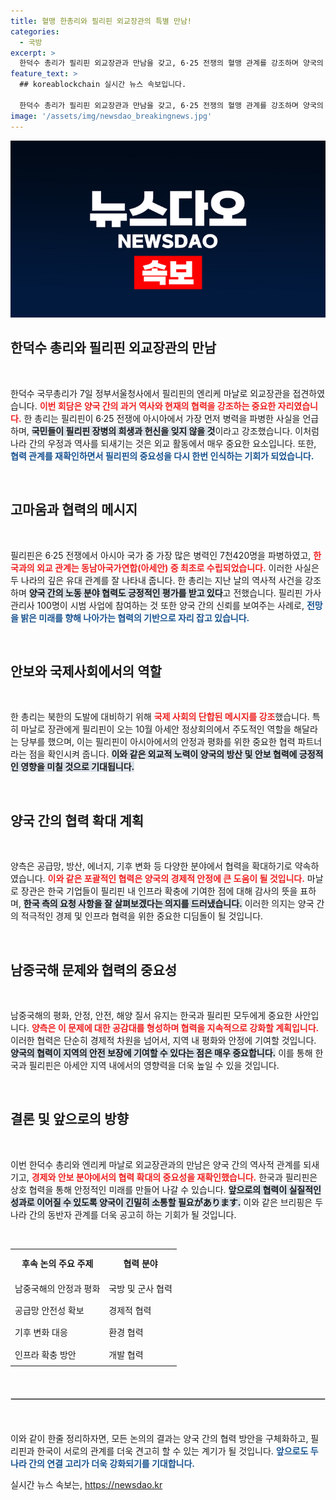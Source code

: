 ```yaml
---
title: 혈맹 한총리와 필리핀 외교장관의 특별 만남!
categories:
  - 국방
excerpt: >
  한덕수 총리가 필리핀 외교장관과 만남을 갖고, 6·25 전쟁의 혈맹 관계를 강조하며 양국의 협력을 다짐했다. 북한 도발 억제를 위한 국제 사회의 단합된 메시지 발신 필요성도 언급, 두 나라의 미래 협력에 기대감을 높였다.
feature_text: >
  ## koreablockchain 실시간 뉴스 속보입니다.

  한덕수 총리가 필리핀 외교장관과 만남을 갖고, 6·25 전쟁의 혈맹 관계를 강조하며 양국의 협력을 다짐했다. 북한 도발 억제를 위한 국제 사회의 단합된 메시지 발신 필요성도 언급, 두 나라의 미래 협력에 기대감을 높였다.
image: '/assets/img/newsdao_breakingnews.jpg'
---
```


<p><img src="/assets/img/newsdao_breakingnews.jpg" alt="koreablockchain 속보" /></p>

<h2 data-ke-size="size26">한덕수 총리와 필리핀 외교장관의 만남</h2>

<p data-ke-size="size16">&nbsp;</p>

<p>한덕수 국무총리가 7일 정부서울청사에서 필리핀의 엔리케 마날로 외교장관을 접견하였습니다. <b><span style="color: #ee2323;">이번 회담은 양국 간의 과거 역사와 현재의 협력을 강조하는 중요한 자리였습니다.</span></b> 한 총리는 필리핀이 6·25 전쟁에 아시아에서 가장 먼저 병력을 파병한 사실을 언급하며, <b><span style="background-color: #21538527;">국민들이 필리핀 장병의 희생과 헌신을 잊지 않을 것</span></b>이라고 강조했습니다. 이처럼 나라 간의 우정과 역사를 되새기는 것은 외교 활동에서 매우 중요한 요소입니다. 또한, <b><span style="color: #1a5490;">협력 관계를 재확인하면서 필리핀의 중요성을 다시 한번 인식하는 기회가 되었습니다.</span></b></p>

<p data-ke-size="size16">&nbsp;</p>

<h2 data-ke-size="size26">고마움과 협력의 메시지</h2>

<p data-ke-size="size16">&nbsp;</p>

<p>필리핀은 6·25 전쟁에서 아시아 국가 중 가장 많은 병력인 7천420명을 파병하였고, <b><span style="color: #ee2323;">한국과의 외교 관계는 동남아국가연합(아세안) 중 최초로 수립되었습니다.</span></b> 이러한 사실은 두 나라의 깊은 유대 관계를 잘 나타내 줍니다. 한 총리는 지난 날의 역사적 사건을 강조하며 <b><span style="background-color: #21538527;">양국 간의 노동 분야 협력도 긍정적인 평가를 받고 있다</span></b>고 전했습니다. 필리핀 가사 관리사 100명이 시범 사업에 참여하는 것 또한 양국 간의 신뢰를 보여주는 사례로, <b><span style="color: #1a5490;">전망을 밝은 미래를 향해 나아가는 협력의 기반으로 자리 잡고 있습니다.</span></b></p>

<p data-ke-size="size16">&nbsp;</p>

<h2 data-ke-size="size26">안보와 국제사회에서의 역할</h2>

<p data-ke-size="size16">&nbsp;</p>

<p>한 총리는 북한의 도발에 대비하기 위해 <b><span style="color: #ee2323;">국제 사회의 단합된 메시지를 강조</span></b>했습니다. 특히 마날로 장관에게 필리핀이 오는 10월 아세안 정상회의에서 주도적인 역할을 해달라는 당부를 했으며, 이는 필리핀이 아시아에서의 안정과 평화를 위한 중요한 협력 파트너라는 점을 확인시켜 줍니다. <b><span style="background-color: #21538527;">이와 같은 외교적 노력이 양국의 방산 및 안보 협력에 긍정적인 영향을 미칠 것으로 기대됩니다.</span></b></p>

<p data-ke-size="size16">&nbsp;</p>

<h2 data-ke-size="size26">양국 간의 협력 확대 계획</h2>

<p data-ke-size="size16">&nbsp;</p>

<p>양측은 공급망, 방산, 에너지, 기후 변화 등 다양한 분야에서 협력을 확대하기로 약속하였습니다. <b><span style="color: #ee2323;">이와 같은 포괄적인 협력은 양국의 경제적 안정에 큰 도움이 될 것입니다.</span></b> 마날로 장관은 한국 기업들이 필리핀 내 인프라 확충에 기여한 점에 대해 감사의 뜻을 표하며, <b><span style="background-color: #21538527;">한국 측의 요청 사항을 잘 살펴보겠다는 의지를 드러냈습니다.</span></b> 이러한 의지는 양국 간의 적극적인 경제 및 인프라 협력을 위한 중요한 디딤돌이 될 것입니다.</p>

<p data-ke-size="size16">&nbsp;</p>

<h2 data-ke-size="size26">남중국해 문제와 협력의 중요성</h2>

<p data-ke-size="size16">&nbsp;</p>

<p>남중국해의 평화, 안정, 안전, 해양 질서 유지는 한국과 필리핀 모두에게 중요한 사안입니다. <b><span style="color: #ee2323;">양측은 이 문제에 대한 공감대를 형성하며 협력을 지속적으로 강화할 계획입니다.</span></b> 이러한 협력은 단순히 경제적 차원을 넘어서, 지역 내 평화와 안정에 기여할 것입니다. <b><span style="background-color: #21538527;">양국의 협력이 지역의 안전 보장에 기여할 수 있다는 점은 매우 중요합니다.</span></b> 이를 통해 한국과 필리핀은 아세안 지역 내에서의 영향력을 더욱 높일 수 있을 것입니다.</p>

<p data-ke-size="size16">&nbsp;</p>

<h2 data-ke-size="size26">결론 및 앞으로의 방향</h2>

<p data-ke-size="size16">&nbsp;</p>

<p>이번 한덕수 총리와 엔리케 마날로 외교장관과의 만남은 양국 간의 역사적 관계를 되새기고, <b><span style="color: #ee2323;">경제와 안보 분야에서의 협력 확대의 중요성을 재확인했습니다.</span></b> 한국과 필리핀은 상호 협력을 통해 안정적인 미래를 만들어 나갈 수 있습니다. <b><span style="background-color: #21538527;">앞으로의 협력이 실질적인 성과로 이어질 수 있도록 양국이 긴밀히 소통할 필요があります.</span></b> 이와 같은 브리핑은 두 나라 간의 동반자 관계를 더욱 공고히 하는 기회가 될 것입니다.</p>

<p data-ke-size="size16">&nbsp;</p>

<table style="width: 100%; border-collapse: collapse;">
<tr>
<td style="text-align: center; height: 40px;"><b>후속 논의 주요 주제</b></td>
<td style="text-align: center; height: 40px;"><b>협력 분야</b></td>
</tr>
<tr>
<td style="height: 30px;">남중국해의 안정과 평화</td>
<td style="height: 30px;">국방 및 군사 협력</td>
</tr>
<tr>
<td style="height: 30px;">공급망 안전성 확보</td>
<td style="height: 30px;">경제적 협력</td>
</tr>
<tr>
<td style="height: 30px;">기후 변화 대응</td>
<td style="height: 30px;">환경 협력</td>
</tr>
<tr>
<td style="height: 30px;">인프라 확충 방안</td>
<td style="height: 30px;">개발 협력</td>
</tr>
</table>

<p data-ke-size="size16">&nbsp;</p>

<hr style="border: 1px solid #ccc; margin: 20px 0;">

<p data-ke-size="size16">&nbsp;</p>

<p>이와 같이 한줄 정리하자면, 모든 논의의 결과는 양국 간의 협력 방안을 구체화하고, 필리핀과 한국이 서로의 관계를 더욱 견고히 할 수 있는 계기가 될 것입니다. <b><span style="color: #1a5490;">앞으로도 두 나라 간의 연결 고리가 더욱 강화되기를 기대합니다.</span></b></p>
실시간 뉴스 속보는, <a href="https://newsdao.kr" rel="dofollow">https://newsdao.kr</a>


